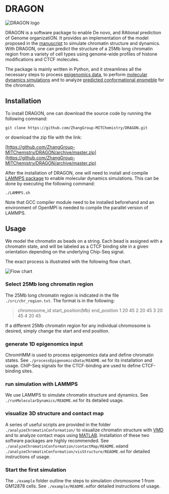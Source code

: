 # DRAGON  

![DRAGON logo](http://github.com/ZhangGroup-MITChemistry/DRAGON/images/flow_chart.png)

DRAGON is a software package to enable De novo, and RAtional prediction of Genome organizatiON. It provides an implementation of the model proposed in the [manuscript](https://www.biorxiv.org/content/early/2018/03/15/282095) to simulate chromatin structure and dynamics. With DRAGON, one can predict the structure of a 25Mb long chromatin region from a variety of cell types using genome-wide profiles of histone modifications and CTCF molecules. 

The package is mainly written in Python, and it streamlines all the necessary steps to process [epigenomics data](./processEpigenomicsData/), to perform [molecular dynamics simulations](./runMolecularDynamics/) and to analyze [predicted conformational ensmeble](./analyzeChromatinConformation/) for the chromatin. 

## Installation
To install DRAGON, one can download the source code by running the following command:
```
git clone https://github.com/ZhangGroup-MITChemistry/DRAGON.git
```
or download the zip file with the link:

[https://github.com/ZhangGroup-MITChemistry/DRAGON/archive/master.zip](https://github.com/ZhangGroup-MITChemistry/DRAGON/archive/master.zip)  

After the installation of DRAGON, one will need to install and compile [LAMMPS package](http://lammps.sandia.gov/) to enable molecular dynamics simulations. This can be done by executing the following command:

```
./LAMMPS.sh
```

Note that GCC compiler module need to be installed beforehand and an environment of OpenMPI is needed to compile the parallel version of LAMMPS. 

## Usage

We model the chromatin as beads on a string. Each bead is assigned with a chromatin state, and will be labeled as a CTCF binding site in a given orientation depending on the underlying Chip-Seq signal. 

The exact process is illustrated with the following flow chart. 

![Flow chart](http://github.com/ZhangGroup-MITChemistry/DRAGON/images/flow_chart.png)

### Select 25Mb long chromatin region
The 25Mb long chromatin region is indicated in the file `./src/chr_region.txt`. The format is in the following:
>chromosome_id 	start_position(Mb) 	end_position
>1				20					45
>2				20					45
>3				20					45
>4				20					45

If a different 25Mb chromatin region for any individual chromosome is desired, simply change the start and end position.

### generate 1D epigenomics input
ChromHMM is used to process epigenomics data and define chromatin states. See `./processEpigenomicsData/README.md` for its installation and usage. ChIP-Seq signals for the CTCF-binding are used to define CTCF-binding sites. 

### run simulation with LAMMPS
We use LAMMPS to simulate chromatin structure and dynamics. See `./runMolecularDynamics/README.md` for its detailed usage. 

### visualize 3D structure and contact map
A series of useful scripts are provided in the folder `./analyzeChromatinConformation/` to visualize chromatin structure with [VMD](http://www.ks.uiuc.edu/Research/vmd/) and to analyze contact maps using [MATLAB](https://www.mathworks.com/products/matlab.html). Installation of these two software packages are highly recommended. See `./analyzeChromatinConformation/contactMap/README.md`and `./analyzeChromatinConformation/visStructure/README.md` for detailed instructions of usage. 

### Start the first simulation
The `./example` folder outline the steps to simulation chromosome 1 from GM12878 cells. See `./example/README.md`for detailed instructions of usage. 
